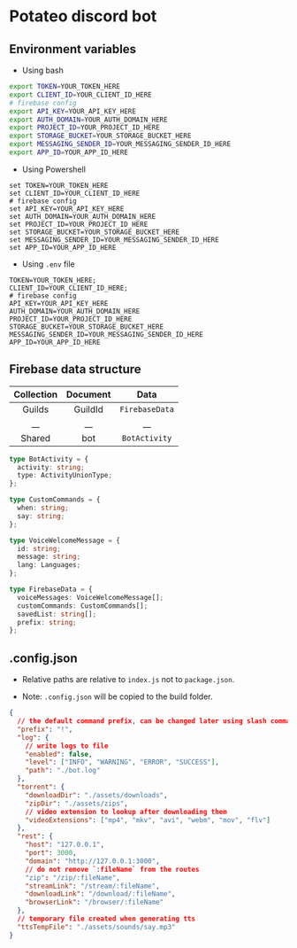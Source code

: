 # Potateo discord bot

## Environment variables

- Using bash

```bash
export TOKEN=YOUR_TOKEN_HERE
export CLIENT_ID=YOUR_CLIENT_ID_HERE
# firebase config
export API_KEY=YOUR_API_KEY_HERE
export AUTH_DOMAIN=YOUR_AUTH_DOMAIN_HERE
export PROJECT_ID=YOUR_PROJECT_ID_HERE
export STORAGE_BUCKET=YOUR_STORAGE_BUCKET_HERE
export MESSAGING_SENDER_ID=YOUR_MESSAGING_SENDER_ID_HERE
export APP_ID=YOUR_APP_ID_HERE
```

- Using Powershell

```pwsh
set TOKEN=YOUR_TOKEN_HERE
set CLIENT_ID=YOUR_CLIENT_ID_HERE
# firebase config
set API_KEY=YOUR_API_KEY_HERE
set AUTH_DOMAIN=YOUR_AUTH_DOMAIN_HERE
set PROJECT_ID=YOUR_PROJECT_ID_HERE
set STORAGE_BUCKET=YOUR_STORAGE_BUCKET_HERE
set MESSAGING_SENDER_ID=YOUR_MESSAGING_SENDER_ID_HERE
set APP_ID=YOUR_APP_ID_HERE
```

- Using `.env` file

```pwsh
TOKEN=YOUR_TOKEN_HERE;
CLIENT_ID=YOUR_CLIENT_ID_HERE;
# firebase config
API_KEY=YOUR_API_KEY_HERE
AUTH_DOMAIN=YOUR_AUTH_DOMAIN_HERE
PROJECT_ID=YOUR_PROJECT_ID_HERE
STORAGE_BUCKET=YOUR_STORAGE_BUCKET_HERE
MESSAGING_SENDER_ID=YOUR_MESSAGING_SENDER_ID_HERE
APP_ID=YOUR_APP_ID_HERE
```

## Firebase data structure

| Collection | Document |      Data      |
| :--------: | :------: | :------------: |
|   Guilds   | GuildId  | `FirebaseData` |
|    \_\_    |   \_\_   |      \_\_      |
|   Shared   |   bot    | `BotActivity`  |

```ts
type BotActivity = {
  activity: string;
  type: ActivityUnionType;
};

type CustomCommands = {
  when: string;
  say: string;
};

type VoiceWelcomeMessage = {
  id: string;
  message: string;
  lang: Languages;
};

type FirebaseData = {
  voiceMessages: VoiceWelcomeMessage[];
  customCommands: CustomCommands[];
  savedList: string[];
  prefix: string;
};
```

## .config.json

- Relative paths are relative to `index.js` not to `package.json`.

- Note: `.config.json` will be copied to the build folder.

```json
{
  // the default command prefix, can be changed later using slash command
  "prefix": "!",
  "log": {
    // write logs to file
    "enabled": false,
    "level": ["INFO", "WARNING", "ERROR", "SUCCESS"],
    "path": "./bot.log"
  },
  "torrent": {
    "downloadDir": "./assets/downloads",
    "zipDir": "./assets/zips",
    // video extension to lookup after downloading them
    "videoExtensions": ["mp4", "mkv", "avi", "webm", "mov", "flv"]
  },
  "rest": {
    "host": "127.0.0.1",
    "port": 3000,
    "domain": "http://127.0.0.1:3000",
    // do not remove `:fileName` from the routes
    "zip": "/zip/:fileName",
    "streamLink": "/stream/:fileName",
    "downloadLink": "/download/:fileName",
    "browserLink": "/browser/:fileName"
  },
  // temporary file created when generating tts
  "ttsTempFile": "./assets/sounds/say.mp3"
}
```
